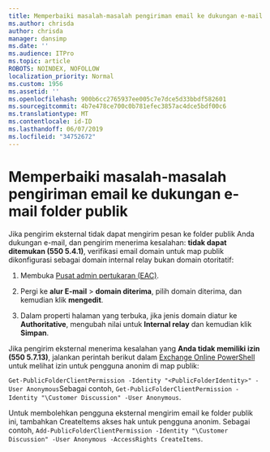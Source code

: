 ```yaml
---
title: Memperbaiki masalah-masalah pengiriman email ke dukungan e-mail folder publik
ms.author: chrisda
author: chrisda
manager: dansimp
ms.date: ''
ms.audience: ITPro
ms.topic: article
ROBOTS: NOINDEX, NOFOLLOW
localization_priority: Normal
ms.custom: 1956
ms.assetid: ''
ms.openlocfilehash: 900b6cc2765937ee005c7e7dce5d33bbdf582601
ms.sourcegitcommit: 4b7e478ce700c0b781efec3857ac4dce5bdf00c6
ms.translationtype: MT
ms.contentlocale: id-ID
ms.lasthandoff: 06/07/2019
ms.locfileid: "34752672"
---
```

# <a name="fix-email-delivery-issues-to-mail-enabled-public-folders"></a>Memperbaiki masalah-masalah pengiriman email ke dukungan e-mail folder publik

Jika pengirim eksternal tidak dapat mengirim pesan ke folder publik Anda dukungan e-mail, dan pengirim menerima kesalahan: **tidak dapat ditemukan (550 5.4.1)**, verifikasi email domain untuk map publik dikonfigurasi sebagai domain internal relay bukan domain otoritatif:

1. Membuka [Pusat admin pertukaran (EAC)](https://docs.microsoft.com/Exchange/exchange-admin-center).

2. Pergi ke **alur E-mail** \> **domain diterima**, pilih domain diterima, dan kemudian klik **mengedit**.

3. Dalam properti halaman yang terbuka, jika jenis domain diatur ke **Authoritative**, mengubah nilai untuk **Internal relay** dan kemudian klik **Simpan**.

Jika pengirim eksternal menerima kesalahan yang **Anda tidak memiliki izin (550 5.7.13)**, jalankan perintah berikut dalam [Exchange Online PowerShell](https://docs.microsoft.com/powershell/exchange/exchange-online/connect-to-exchange-online-powershell/connect-to-exchange-online-powershell) untuk melihat izin untuk pengguna anonim di map publik:

`Get-PublicFolderClientPermission -Identity "<PublicFolderIdentity>" -User Anonymous`Sebagai contoh, `Get-PublicFolderClientPermission -Identity "\Customer Discussion" -User Anonymous`.

Untuk membolehkan pengguna eksternal mengirim email ke folder publik ini, tambahkan CreateItems akses hak untuk pengguna anonim. Sebagai contoh, `Add-PublicFolderClientPermission -Identity "\Customer Discussion" -User Anonymous -AccessRights CreateItems`.
